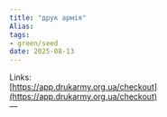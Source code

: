 ```yaml
---
title: "друк армія"
Alias: 
tags:
- green/seed
date: 2025-08-13
---
```

Links:  
[https://app.drukarmy.org.ua/checkout](https://app.drukarmy.org.ua/checkout)  
—

